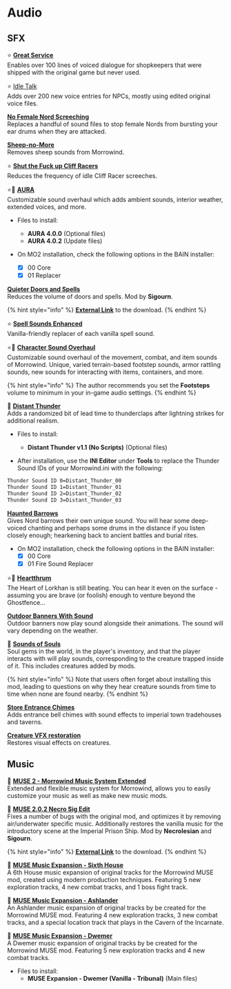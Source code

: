 # Audio

## SFX

⭐ [**Great Service**](https://www.nexusmods.com/morrowind/mods/47767)\
Enables over 100 lines of voiced dialogue for shopkeepers that were shipped with the original game but never used.

⭐ [Idle Talk](https://www.nexusmods.com/morrowind/mods/46948)\
Adds over 200 new voice entries for NPCs, mostly using edited original voice files.

[**No Female Nord Screeching**](https://www.nexusmods.com/morrowind/mods/49232)\
Replaces a handful of sound files to stop female Nords from bursting your ear drums when they are attacked.

[**Sheep-no-More**](https://www.nexusmods.com/morrowind/mods/45168)\
Removes sheep sounds from Morrowind.

⭐ [**Shut the Fuck up Cliff Racers**](https://www.nexusmods.com/morrowind/mods/46588)\
Reduces the frequency of idle Cliff Racer screeches.

⭐📃 [**AURA**](https://www.nexusmods.com/morrowind/mods/48255)\
Customizable sound overhaul which adds ambient sounds, interior weather, extended voices, and more.

* Files to install:
  * **AURA 4.0.0** (Optional files)
  * **AURA 4.0.2** (Update files)

* On MO2 installation, check the following options in the BAIN installer:
  * [x] 00 Core
  * [x] 01 Replacer

[**Quieter Doors and Spells**](https://github.com/rfuzzo/MorrowindPlusPlus/blob/main/assets/Quieter%20Doors%20and%20Spells.7z)\
Reduces the volume of doors and spells. Mod by **Sigourn**.

{% hint style="info" %}
[**External Link**](https://github.com/rfuzzo/MorrowindPlusPlus/raw/main/assets/Quieter%20Doors%20and%20Spells.7z) to the download.
{% endhint %}

⭐ [**Spell Sounds Enhanced**](https://www.nexusmods.com/morrowind/mods/46338)\
Vanilla-friendly replacer of each vanilla spell sound.

⭐📃 [**Character Sound Overhaul**](https://www.nexusmods.com/morrowind/mods/49654)\
Customizable sound overhaul of the movement, combat, and item sounds of Morrowind. Unique, varied terrain-based footstep sounds, armor rattling sounds, new sounds for interacting with items, containers, and more.

{% hint style="info" %}
The author recommends you set the **Footsteps** volume to minimum in your in-game audio settings.
{% endhint %}

📃 [**Distant Thunder**](https://www.nexusmods.com/morrowind/mods/43471)\
Adds a randomized bit of lead time to thunderclaps after lightning strikes for additional realism.

* Files to install:
  * **Distant Thunder v1.1 (No Scripts)** (Optional files)

* After installation, use the **INI Editor** under **Tools** to replace the Thunder Sound IDs of your Morrowind.ini with the following:

```txt
Thunder Sound ID 0=Distant_Thunder_00
Thunder Sound ID 1=Distant_Thunder_01
Thunder Sound ID 2=Distant_Thunder_02
Thunder Sound ID 3=Distant_Thunder_03
```

[**Haunted Barrows**](https://www.nexusmods.com/morrowind/mods/46826)\
Gives Nord barrows their own unique sound. You will hear some deep-voiced chanting and perhaps some drums in the distance if you listen closely enough; hearkening back to ancient battles and burial rites.

* On MO2 installation, check the following options in the BAIN installer:
  * [x] 00 Core
  * [x] 01 Fire Sound Replacer

⭐📃 [**Heartthrum**](https://www.nexusmods.com/morrowind/mods/47178)\
The Heart of Lorkhan is still beating. You can hear it even on the surface - assuming you are brave (or foolish) enough to venture beyond the Ghostfence...

[**Outdoor Banners With Sound**](https://www.nexusmods.com/morrowind/mods/47068)\
Outdoor banners now play sound alongside their animations. The sound will vary depending on the weather.

📃 [**Sounds of Souls**](https://www.nexusmods.com/morrowind/mods/45657)\
Soul gems in the world, in the player's inventory, and that the player interacts with will play sounds, corresponding to the creature trapped inside of it. This includes creatures added by mods.

{% hint style="info" %}
Note that users often forget about installing this mod, leading to questions on why they hear creature sounds from time to time when none are found nearby.
{% endhint %}

[**Store Entrance Chimes**](https://www.nexusmods.com/morrowind/mods/44586)\
Adds entrance bell chimes with sound effects to imperial town tradehouses and taverns.

[**Creature VFX restoration**](https://www.nexusmods.com/morrowind/mods/46194)\
 Restores visual effects on creatures.

## Music

📃 [**MUSE 2 - Morrowind Music System Extended**](https://www.nexusmods.com/morrowind/mods/46200)\
Extended and flexible music system for Morrowind, allows you to easily customize your music as well as make new music mods.

📃 [**MUSE 2.0.2 Necro Sig Edit**](https://github.com/rfuzzo/MorrowindPlusPlus/blob/main/assets/MUSE%202.0.2%20Necro-Sig%20Edit.7z)\
Fixes a number of bugs with the original mod, and optimizes it by removing air/underwater specific music. Additionally restores the vanilla music for the introductory scene at the Imperial Prison Ship. Mod by **Necrolesian** and **Sigourn**.

{% hint style="info" %}
[**External Link**](https://github.com/rfuzzo/MorrowindPlusPlus/raw/main/assets/MUSE%202.0.2%20Necro-Sig%20Edit.7z) to the download.
{% endhint %}

📃 [**MUSE Music Expansion - Sixth House**](https://www.nexusmods.com/morrowind/mods/51082)\
A 6th House music expansion of original tracks for the Morrowind MUSE mod, created using modern production techniques. Featuring 5 new exploration tracks, 4 new combat tracks, and 1 boss fight track.

📃 [**MUSE Music Expansion - Ashlander**](https://www.nexusmods.com/morrowind/mods/51255)\
An Ashlander music expansion of original tracks by be created for the Morrowind MUSE mod. Featuring 4 new exploration tracks, 3 new combat tracks, and a special location track that plays in the Cavern of the Incarnate.

📃 [**MUSE Music Expansion - Dwemer**](https://www.nexusmods.com/morrowind/mods/51169)\
A Dwemer music expansion of original tracks by be created for the Morrowind MUSE mod. Featuring 5 new exploration tracks and 4 new combat tracks.

* Files to install:
  * **MUSE Expansion - Dwemer (Vanilla - Tribunal)** (Main files)
